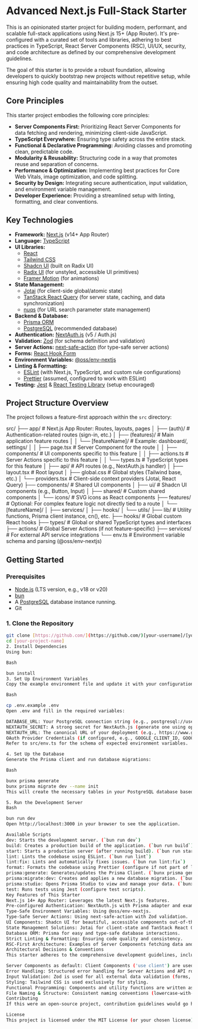 # Advanced Next.js Full-Stack Starter

This is an opinionated starter project for building modern, performant, and scalable full-stack applications using Next.js 15+ (App Router). It's pre-configured with a curated set of tools and libraries, adhering to best practices in TypeScript, React Server Components (RSC), UI/UX, security, and code architecture as defined by our comprehensive development guidelines.

The goal of this starter is to provide a robust foundation, allowing developers to quickly bootstrap new projects without repetitive setup, while ensuring high code quality and maintainability from the outset.

## Core Principles

This starter project embodies the following core principles:

- **Server Components First:** Prioritizing React Server Components for data fetching and rendering, minimizing client-side JavaScript.
- **TypeScript Everywhere:** Ensuring type safety across the entire stack.
- **Functional & Declarative Programming:** Avoiding classes and promoting clean, predictable code.
- **Modularity & Reusability:** Structuring code in a way that promotes reuse and separation of concerns.
- **Performance & Optimization:** Implementing best practices for Core Web Vitals, image optimization, and code splitting.
- **Security by Design:** Integrating secure authentication, input validation, and environment variable management.
- **Developer Experience:** Providing a streamlined setup with linting, formatting, and clear conventions.

## Key Technologies

- **Framework:** [Next.js](https://nextjs.org/) (v14+ App Router)
- **Language:** [TypeScript](https://www.typescriptlang.org/)
- **UI Libraries:**
  - [React](https://reactjs.org/)
  - [Tailwind CSS](https://tailwindcss.com/)
  - [Shadcn UI](https://ui.shadcn.com/) (built on Radix UI)
  - [Radix UI](https://www.radix-ui.com/) (for unstyled, accessible UI primitives)
  - [Framer Motion](https://www.framer.com/motion/) (for animations)
- **State Management:**
  - [Jotai](https://jotai.org/) (for client-side global/atomic state)
  - [TanStack React Query](https://tanstack.com/query/latest) (for server state, caching, and data synchronization)
  - [nuqs](https://nuqs.47ng.com/) (for URL search parameter state management)
- **Backend & Database:**
  - [Prisma ORM](https://www.prisma.io/)
  - [PostgreSQL](https://www.postgresql.org/) (recommended database)
- **Authentication:** [NextAuth.js](https://next-auth.js.org/) (v5 / Auth.js)
- **Validation:** [Zod](https://zod.dev/) (for schema definition and validation)
- **Server Actions:** [next-safe-action](https://github.com/TheEdoRan/next-safe-action) (for type-safe server actions)
- **Forms:** [React Hook Form](https://react-hook-form.com/)
- **Environment Variables:** [@oss/env-nextjs](https://www.npmjs.com/package/@oss/env-nextjs)
- **Linting & Formatting:**
  - [ESLint](https://eslint.org/) (with Next.js, TypeScript, and custom rule configurations)
  - [Prettier](https://prettier.io/) (assumed, configured to work with ESLint)
- **Testing:** [Jest](https://jestjs.io/) & [React Testing Library](https://testing-library.com/docs/react-testing-library/intro/) (setup encouraged)

## Project Structure Overview

The project follows a feature-first approach within the `src` directory:

src/
├── app/ # Next.js App Router: Routes, layouts, pages
│ ├── (auth)/ # Authentication-related routes (sign-in, etc.)
│ ├── (features)/ # Main application feature routes
│ │ └── [featureName]/ # Example: dashboard/, settings/
│ │ ├── page.tsx # Server Component for the route
│ │ ├── components/ # UI components specific to this feature
│ │ ├── actions.ts # Server Actions specific to this feature
│ │ └── types.ts # TypeScript types for this feature
│ ├── api/ # API routes (e.g., NextAuth.js handler)
│ ├── layout.tsx # Root layout
│ ├── global.css # Global styles (Tailwind base, etc.)
│ └── providers.tsx # Client-side context providers (Jotai, React Query)
├── components/ # Shared UI components
│ ├── ui/ # Shadcn UI components (e.g., Button, Input)
│ ├── shared/ # Custom shared components
│ └── icons/ # SVG icons as React components
├── features/ # Optional: For complex feature logic not directly tied to a route
│ └── [featureName]/
│ ├── services/
│ ├── hooks/
│ └── utils/
├── lib/ # Utility functions, Prisma client instance, cn(), etc.
├── hooks/ # Global custom React hooks
├── types/ # Global or shared TypeScript types and interfaces
├── actions/ # Global Server Actions (if not feature-specific)
├── services/ # For external API service integrations
└── env.ts # Environment variable schema and parsing (@oss/env-nextjs)

## Getting Started

### Prerequisites

- [Node.js](https://nodejs.org/) (LTS version, e.g., v18 or v20)
- [bun](https://bun.sh/)
- A [PostgreSQL](https://www.postgresql.org/download/) database instance running.
- Git

### 1. Clone the Repository

```bash
git clone [https://github.com/](https://github.com/)[your-username]/[your-project-name].git
cd [your-project-name]
2. Install Dependencies
Using bun:

Bash

bun install
3. Set Up Environment Variables
Copy the example environment file and update it with your configuration:

Bash

cp .env.example .env
Open .env and fill in the required variables:

DATABASE_URL: Your PostgreSQL connection string (e.g., postgresql://user:password@host:port/database?sslmode=prefer)
NEXTAUTH_SECRET: A strong secret for NextAuth.js (generate one using openssl rand -base64 32)
NEXTAUTH_URL: The canonical URL of your deployment (e.g., https://www.google.com/search?q=http://localhost:3000 for development).
OAuth Provider Credentials (if configured, e.g., GOOGLE_CLIENT_ID, GOOGLE_CLIENT_SECRET).
Refer to src/env.ts for the schema of expected environment variables.

4. Set Up the Database
Generate the Prisma client and run database migrations:

Bash

bunx prisma generate
bunx prisma migrate dev --name init
This will create the necessary tables in your PostgreSQL database based on the schema in prisma/schema.prisma.

5. Run the Development Server
Bash

bun run dev
Open http://localhost:3000 in your browser to see the application.

Available Scripts
dev: Starts the development server. (`bun run dev`)
build: Creates a production build of the application. (`bun run build`)
start: Starts a production server (after running build). (`bun run start`)
lint: Lints the codebase using ESLint. (`bun run lint`)
lint:fix: Lints and automatically fixes issues. (`bun run lint:fix`)
format: Formats the codebase using Prettier (configure if not part of lint).
prisma:generate: Generates/updates the Prisma Client. (`bunx prisma generate`)
prisma:migrate:dev: Creates and applies a new database migration. (`bunx prisma migrate dev --name <migration_name>`)
prisma:studio: Opens Prisma Studio to view and manage your data. (`bunx prisma studio`)
test: Runs tests using Jest (configure test scripts).
Key Features of This Starter
Next.js 14+ App Router: Leverages the latest Next.js features.
Pre-configured Authentication: NextAuth.js with Prisma adapter and example providers.
Type-Safe Environment Variables: Using @oss/env-nextjs.
Type-Safe Server Actions: Using next-safe-action with Zod validation.
UI Components: Shadcn UI for beautiful, accessible components out-of-the-box.
State Management Solutions: Jotai for client-state and TanStack React Query for server-state.
Database ORM: Prisma for easy and type-safe database interactions.
Strict Linting & Formatting: Ensuring code quality and consistency.
RSC-First Architecture: Examples of Server Components fetching data and Client Components for interactivity.
Architectural Decisions & Conventions
This starter adheres to the comprehensive development guidelines, including:

Server Components as default: Client Components ('use client') are used sparingly for interactivity.
Error Handling: Structured error handling for Server Actions and API routes. Error boundaries are encouraged.
Input Validation: Zod is used for all external data validation (forms, API inputs, server actions).
Styling: Tailwind CSS is used exclusively for styling.
Functional Programming: Components and utility functions are written as functions, avoiding classes.
File Naming & Structure: Consistent naming conventions (lowercase-with-dashes for directories) and feature-based organization.
Contributing
If this were an open-source project, contribution guidelines would go here. For now, adhere to the established coding standards and practices.

License
This project is licensed under the MIT License (or your chosen license). Create a LICENSE.md file accordingly.
```
